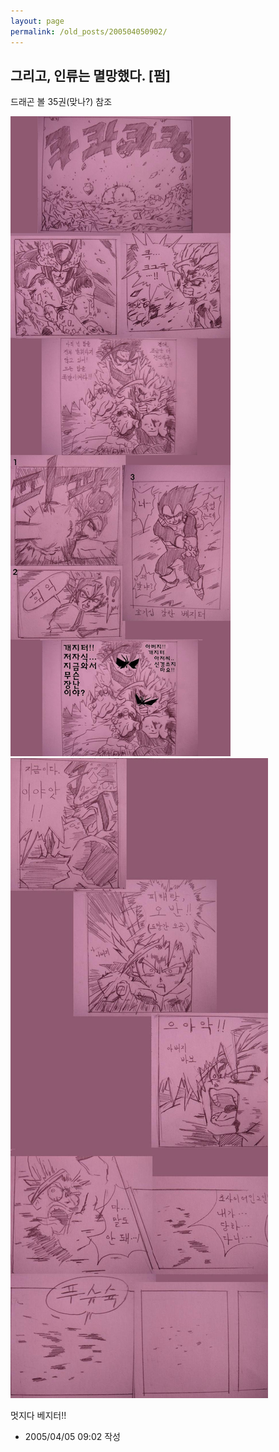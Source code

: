 ```yaml
---
layout: page
permalink: /old_posts/200504050902/
---
```


## 그리고, 인류는 멸망했다. [펌]


드래곤 볼 35권(맞나?) 참조

![c0003499_8581861.jpg](200504050902/c0003499_8581861.jpg)
![c0003499_8583648.jpg](200504050902/c0003499_8583648.jpg)

멋지다 베지터!!




- 2005/04/05 09:02 작성